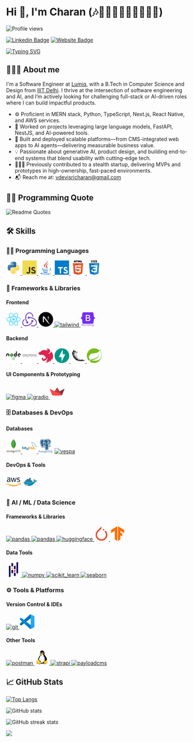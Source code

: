 # Hi 👋, I'm Charan (🎶🎦👨🏻‍🎨✍🏻👨🏻‍💻)

![Profile views](https://komarev.com/ghpvc/?username=vdevisricharan&label=Profile%20views&color=D4B461&style=flat)

[![Linkedin Badge](https://img.shields.io/badge/-LinkedIn-0e76a8?style=flat-square&logo=Linkedin&logoColor=D4B461)](https://linkedin.com/in/vdevisricharan)
[![Website Badge](https://img.shields.io/badge/Website-3b5998?style=flat-square&logo=google-chrome&logoColor=D4B461)](https://vdevisricharan.netlify.app)

[![Typing SVG](https://readme-typing-svg.demolab.com?font=Helvetica&weight=650&size=32&duration=3000&pause=936&color=D4B461&multiline=true&width=1000&lines=I+turn+caffeine+%E2%98%95%2C+chaos+%F0%9F%98%B5%E2%80%8D%F0%9F%92%AB%2C+and+code+%F0%9F%91%A8%F0%9F%8F%BB%E2%80%8D%F0%9F%92%BB+into+deployments+%F0%9F%9A%80)](https://git.io/typing-svg)
## 👨🏻‍💻 About me

I'm a Software Engineer at [Lumiq](https://lumiq.ai/), with a B.Tech in Computer Science and Design from [IIIT Delhi](http://iiitd.ac.in). I thrive at the intersection of software engineering and AI, and I’m actively looking for challenging full-stack or AI-driven roles where I can build impactful products.
- ⚙️ Proficient in MERN stack, Python, TypeScript, Next.js, React Native, and AWS services.
- 🤖 Worked on projects leveraging large language models, FastAPI, NestJS, and AI-powered tools.
- 🚀 Built and deployed scalable platforms—from CMS-integrated web apps to AI agents—delivering measurable business value.
- 💡 Passionate about generative AI, product design, and building end-to-end systems that blend usability with cutting-edge tech.
- 👨🏻‍🔬 Previously contributed to a stealth startup, delivering MVPs and prototypes in high-ownership, fast-paced environments.
- 📬 Reach me at: vdevisricharan@gmail.com

## ✍🏻 Programming Quote
![Readme Quotes](https://quotes-github-readme.vercel.app/api?type=horizontal&theme=light)

## 🛠️ Skills

### 👨‍💻 Programming Languages
 <!-- Python -->
 <a href="https://www.python.org" target="_blank" rel="noreferrer"> <img src="https://raw.githubusercontent.com/devicons/devicon/master/icons/python/python-original.svg" alt="python" width="40" height="40"/> </a>  <!-- JavaScript --> <a href="https://developer.mozilla.org/en-US/docs/Web/JavaScript" target="_blank" rel="noreferrer"> <img src="https://raw.githubusercontent.com/devicons/devicon/master/icons/javascript/javascript-original.svg" alt="javascript" width="40" height="40"/> </a> <!-- Java --> <a href="https://www.java.com" target="_blank" rel="noreferrer"> <img src="https://raw.githubusercontent.com/devicons/devicon/master/icons/java/java-original.svg" alt="java" width="40" height="40"/> </a> <!-- TypeScript --> <a href="https://www.typescriptlang.org/" target="_blank" rel="noreferrer"> <img src="https://raw.githubusercontent.com/devicons/devicon/refs/heads/master/icons/typescript/typescript-original.svg" alt="typescript" width="40" height="40"/> </a> <!-- HTML5 --> <a href="https://www.w3.org/html/" target="_blank" rel="noreferrer"> <img src="https://raw.githubusercontent.com/devicons/devicon/master/icons/html5/html5-original-wordmark.svg" alt="html5" width="40" height="40"/> </a> <!-- CSS3 --> <a href="https://www.w3schools.com/css/" target="_blank" rel="noreferrer"> <img src="https://raw.githubusercontent.com/devicons/devicon/master/icons/css3/css3-original-wordmark.svg" alt="css3" width="40" height="40"/> </a> 

### 🧩 Frameworks & Libraries
#### Frontend
<!-- React --> 
<a href="https://react.dev/" target="_blank" rel="noreferrer"> <img src="https://github.com/devicons/devicon/raw/refs/heads/master/icons/react/react-original.svg" alt="react" width="40" height="40"/> </a> <!-- Redux --> <a href="https://redux.js.org/" target="_blank" rel="noreferrer"> <img src="https://github.com/devicons/devicon/raw/refs/heads/master/icons/redux/redux-original.svg" alt="redux" width="40" height="40"/> </a> <!-- Nextjs--> <a href="https://nextjs.org/" target="_blank" rel="noreferrer"> <img src="https://github.com/devicons/devicon/raw/refs/heads/master/icons/nextjs/nextjs-original.svg" alt="nextjs" width="40" height="40"/> </a> <!-- Tailwind CSS --> <a href="https://tailwindcss.com/" target="_blank" rel="noreferrer"> <img src="https://www.vectorlogo.zone/logos/tailwindcss/tailwindcss-icon.svg" alt="tailwind" width="40" height="40"/> </a> <!-- Bootstrap --> <a href="https://getbootstrap.com" target="_blank" rel="noreferrer"><img src="https://raw.githubusercontent.com/devicons/devicon/master/icons/bootstrap/bootstrap-plain-wordmark.svg" alt="bootstrap" width="40" height="40"/></a> 

#### Backend
<!-- NodeJS -->
<a href="https://nodejs.org" target="_blank" rel="noreferrer"> <img src="https://raw.githubusercontent.com/devicons/devicon/master/icons/nodejs/nodejs-original-wordmark.svg" alt="nodejs" width="40" height="40"/> </a> <!-- Express --> <a href="https://expressjs.com" target="_blank" rel="noreferrer"> <img src="https://raw.githubusercontent.com/devicons/devicon/master/icons/express/express-original-wordmark.svg" alt="express" width="40" height="40"/> </a><!-- NestJS --> <a href="https://nestjs.com/" target="_blank" rel="noreferrer"> <img src="https://github.com/devicons/devicon/raw/refs/heads/master/icons/nestjs/nestjs-original.svg" alt="nestjs" width="40" height="40"/> </a> <!-- FastAPI --> <a href="https://fastapi.tiangolo.com/" target="_blank" rel="noreferrer"> <img src="https://raw.githubusercontent.com/devicons/devicon/refs/heads/master/icons/fastapi/fastapi-original.svg" alt="fastapi" width="40" height="40"/> </a><!-- Flask --> <a href="https://flask.palletsprojects.com/" target="_blank" rel="noreferrer"> <img src="https://github.com/devicons/devicon/raw/refs/heads/master/icons/flask/flask-original.svg" alt="fastapi" width="40" height="40"/> </a> <!-- Springboot--> <a href="https://spring.io/projects/spring-boot" target="_blank" rel="noreferrer"> <img src="https://github.com/devicons/devicon/raw/refs/heads/master/icons/spring/spring-original.svg" alt="springboot" width="40" height="40"/> </a>

#### UI Components & Prototyping
<!-- Figma -->
<a href="https://www.figma.com/" target="_blank" rel="noreferrer"> <img src="https://www.vectorlogo.zone/logos/figma/figma-icon.svg" alt="figma" width="40" height="40"/> </a> <!-- Gradio --> <a href="https://www.gradio.app/" target="_blank" rel="noreferrer"> <img src="https://github.com/gradio-app/gradio/raw/main/readme_files/gradio.svg" alt="gradio" width="100" height="40"/> </a> <!-- Streamlit --> <a href="https://streamlit.io/" target="_blank" rel="noreferrer"> <img src="https://github.com/devicons/devicon/raw/refs/heads/master/icons/streamlit/streamlit-original.svg" alt="sass" width="40" height="40"/> </a>

### 🗄️ Databases & DevOps
#### Databases
<!-- MongoDB -->
<a href="https://www.mongodb.com/" target="_blank" rel="noreferrer"> <img src="https://raw.githubusercontent.com/devicons/devicon/master/icons/mongodb/mongodb-original-wordmark.svg" alt="mongodb" width="40" height="40"/> </a> <!-- MySQL --> <a href="https://www.mysql.com/" target="_blank" rel="noreferrer"> <img src="https://raw.githubusercontent.com/devicons/devicon/master/icons/mysql/mysql-original-wordmark.svg" alt="mysql" width="40" height="40"/> </a>  <!-- PostgreSQL --> <a href="https://www.postgresql.org/" target="_blank" rel="noreferrer"> <img src="https://raw.githubusercontent.com/devicons/devicon/refs/heads/master/icons/postgresql/postgresql-plain-wordmark.svg" alt="postgresql" width="40" height="40"/></a> <!-- Vespa --> <a href="https://docs.vespa.ai/" target="_blank" rel="noreferrer"> <img src="https://camo.githubusercontent.com/2d61b99ea62dd6ce2de9bb36b042cc041dbb01dfd1b483b6c0ccb9213e4e60c3/68747470733a2f2f6173736574732e76657370612e61692f6c6f676f732f56657370612d6c6f676f2d6461726b2d5247422e737667" alt="vespa" width="80" height="40"/></a>

#### DevOps & Tools
<!-- AWS -->
<a href="https://aws.amazon.com/" target="_blank" rel="noreferrer"> <img src="https://raw.githubusercontent.com/devicons/devicon/refs/heads/master/icons/amazonwebservices/amazonwebservices-original-wordmark.svg" alt="aws" width="40" height="40"/></a> <!-- Docker --> <a href="https://docs.vespa.ai/" target="_blank" rel="noreferrer"> <img src="https://raw.githubusercontent.com/devicons/devicon/ca28c779441053191ff11710fe24a9e6c23690d6/icons/docker/docker-original.svg" alt="vespa" width="40" height="40"/></a> 

### 🤖 AI / ML / Data Science
#### Frameworks & Libraries
<!-- LangGraph -->
<a href="https://www.langchain.com" target="_blank" rel="noreferrer"> <img src="https://camo.githubusercontent.com/ba9213366333d7b44b0133fbc84876d427622bde15cdc738f9001beeb5dd2d27/68747470733a2f2f6c616e67636861696e2d61692e6769746875622e696f2f6c616e6767726170682f7374617469632f776f72646d61726b5f6461726b2e737667" alt="pandas" width="120" height="40"/> </a> <!-- LangChain --> <a href="https://www.langchain.com/langgraph" target="_blank" rel="noreferrer"> <img src="https://camo.githubusercontent.com/ba9213366333d7b44b0133fbc84876d427622bde15cdc738f9001beeb5dd2d27/68747470733a2f2f6c616e67636861696e2d61692e6769746875622e696f2f6c616e6767726170682f7374617469632f776f72646d61726b5f6461726b2e737667" alt="pandas" width="120" height="40"/> </a> <!-- Hugging Face --> <a href="https://huggingface.co/" target="_blank" rel="noreferrer"> <img src="https://avatars.githubusercontent.com/u/25720743?s=200&v=4" alt="huggingface" width="40" height="40"/> </a> <!-- Pytorch -->
<a href="https://pytorch.org/" target="_blank" rel="noreferrer"> <img src="https://github.com/devicons/devicon/raw/refs/heads/master/icons/pytorch/pytorch-original.svg" alt="pandas" width="40" height="40"/> </a> <!-- Tensorflow --> <a href="https://www.tensorflow.org/" target="_blank" rel="noreferrer"> <img src="https://raw.githubusercontent.com/devicons/devicon/refs/heads/master/icons/tensorflow/tensorflow-original.svg" alt="tensorflow" width="40" height="40"/> </a>

#### Data Tools
<!-- Pandas -->
<a href="https://pandas.pydata.org/" target="_blank" rel="noreferrer"> <img src="https://raw.githubusercontent.com/devicons/devicon/2ae2a900d2f041da66e950e4d48052658d850630/icons/pandas/pandas-original.svg" alt="pandas" width="40" height="40"/> </a> <!-- Numpy --> <a href="https://numpy.org/" target="_blank" rel="noreferrer"> <img src="https://numpy.org/images/logo.svg" alt="numpy" width="40" height="40"/> </a> <!-- scikit_learn --> <a href="https://scikit-learn.org/" target="_blank" rel="noreferrer"> <img src="https://upload.wikimedia.org/wikipedia/commons/0/05/Scikit_learn_logo_small.svg" alt="scikit_learn" width="40" height="40"/> </a> <!-- Seaborn --> <a href="https://seaborn.pydata.org/" target="_blank" rel="noreferrer"> <img src="https://seaborn.pydata.org/_images/logo-mark-lightbg.svg" alt="seaborn" width="40" height="40"/> </a>

### ⚙️ Tools & Platforms

#### Version Control & IDEs
<!-- Git -->
<a href="https://git-scm.com/" target="_blank" rel="noreferrer"> <img src="https://www.vectorlogo.zone/logos/git-scm/git-scm-icon.svg" alt="git" width="40" height="40"/> </a>  <!-- VS Code --> <a href="https://code.visualstudio.com/" target="_blank" rel="noreferrer"><img src="https://github.com/devicons/devicon/raw/refs/heads/master/icons/vscode/vscode-original.svg" alt="vscode" width="40" height="40"/></a>

#### Other Tools
<!-- Postman -->
<a href="https://postman.com" target="_blank" rel="noreferrer"> <img src="https://www.vectorlogo.zone/logos/getpostman/getpostman-icon.svg" alt="postman" width="40" height="40"/> </a> <!-- Linux --> <a href="https://www.linux.org/" target="_blank" rel="noreferrer"> <img src="https://raw.githubusercontent.com/devicons/devicon/master/icons/linux/linux-original.svg" alt="linux" width="40" height="40"/> </a> <!-- Strapi --> <a href="https://strapi.io/" target="_blank" rel="noreferrer"> <img src="https://camo.githubusercontent.com/3fe9f597bffdf00fd02927133a76d866a1b0b0b383e5889337bf951a894deb25/68747470733a2f2f7374726170692e696f2f6173736574732f7374726170692d6c6f676f2d6461726b2e737667" alt="strapi" width="80" height="40"/> </a> <!-- Payload CMS --> <a href="https://payloadcms.com/" target="_blank" rel="noreferrer"> <img src="https://avatars.githubusercontent.com/u/62968818?s=48&v=4" alt="payloadcms" width="40" height="40"/> </a>

## 📈 GitHub Stats

[![Top Langs](https://github-readme-stats.vercel.app/api/top-langs/?username=vdevisricharan&langs_count=10&layout=compact)](https://github.com/anuraghazra/github-readme-stats)

![GitHub stats](https://github-readme-stats.vercel.app/api?username=vdevisricharan&show_icons=true&&theme=radical&count_private=true)

![GitHub streak stats](https://github-readme-streak-stats.herokuapp.com/?user=vdevisricharan)

<p>
  <img src="https://capsule-render.vercel.app/api?type=waving&color=gradient&height=110&section=footer&animation=twinkling"/>
</p>
